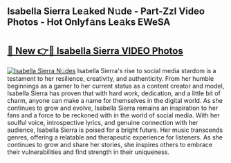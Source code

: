 ## Isabella Sierra Le𝚊ked N𝚞de - Part-ZzI Video Photos - Hot Onlyf𝚊ns Le𝚊ks EWeSA

# <h2><a href="http://ab29162.deff.icu/?id=Isabella+Sierra">🔗 New 👉🔴 Isabella Sierra VIDEO Photos</a></h2>

[![Isabella Sierra N𝚞des](https://i.imgur.com/rIISA9y.gif)](http://ab29162.deff.icu/?id=Isabella+Sierra)
Isabella Sierra's rise to social media stardom is a testament to her resilience, creativity, and authenticity. From her humble beginnings as a gamer to her current status as a content creator and model, Isabella Sierra has proven that with hard work, dedication, and a little bit of charm, anyone can make a name for themselves in the digital world. As she continues to grow and evolve, Isabella Sierra remains an inspiration to her fans and a force to be reckoned with in the world of social media. With her soulful voice, introspective lyrics, and genuine connection with her audience, Isabella Sierra is poised for a bright future. Her music transcends genres, offering a relatable and therapeutic experience for listeners. As she continues to grow and share her stories, she inspires others to embrace their vulnerabilities and find strength in their uniqueness.
